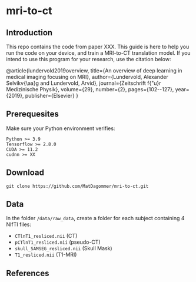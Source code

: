 # mri-to-ct

## Introduction

This repo contains the code from paper XXX. This guide is here to help you run the code on your device, and train a MRI-to-CT translation model. If you intend to use this program for your research, use the citation below:

@article{lundervold2019overview,
  title={An overview of deep learning in medical imaging focusing on MRI},
  author={Lundervold, Alexander Selvikv{\aa}g and Lundervold, Arvid},
  journal={Zeitschrift f{\"u}r Medizinische Physik},
  volume={29},
  number={2},
  pages={102--127},
  year={2019},
  publisher={Elsevier}
}

## Prerequesites

Make sure your Python environment verifies:
    
    Python >= 3.9
    Tensorflow >= 2.8.0
    CUDA >= 11.2
    cudnn >= XX

## Download

    git clone https://github.com/MatDagommer/mri-to-ct.git

## Data

In the folder ``` /data/raw_data ```, create a folder for each subject containing 4 NIfTI files:

* ``` CTlnT1_resliced.nii ``` (CT)
* ``` pCTlnT1_resliced.nii ``` (pseudo-CT)
* ``` skull_SAMSEG_resliced.nii ``` (Skull Mask)
* ``` T1_resliced.nii ``` (T1-MRI)

## References


